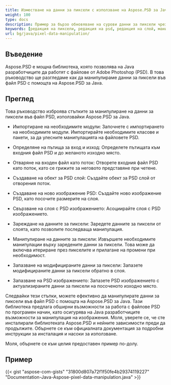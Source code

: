 ```yaml
---
title: Изместване на данни за пиксели с използване на Aspose.PSD за Java
weight: 100
type: docs
description: Пример за бързо обновяване на сурови данни за пиксели чрез PSD Java API
keywords: [редакция на пиксели, редакция на psd, редакция на слой, манипулация на сурови данни, редакция на psd данни, psd api, java, пример на код]
url: bg/java/pixel-data-manipulation/
---
```


## **Въведение**
Aspose.PSD е мощна библиотека, която позволява на Java разработчиците да работят с файлове от Adobe Photoshop (PSD). В това ръководство ще разгледаме как да манипулираме данни за пиксели във файл PSD с помощта на Aspose.PSD за Java.

## **Преглед**
Това ръководство изброява стъпките за манипулиране на данни за пиксели във файл PSD, използвайки Aspose.PSD за Java.

- Импортиране на необходимите модули: Започнете с импортирането на необходимите модули. Импортирайте необходимите класове и пакети, за да улесните манипулацията на файловете PSD.

- Определяне на пътища за вход и изход: Определете пътищата към входния файл PSD и до желаното изходно място.

- Отваряне на входен файл като поток: Отворете входния файл PSD като поток, като се грижите за неговото представяне при четене.

- Създаване на обект за PSD слой: Създайте обект за PSD слой от отворения поток.

- Създаване на ново изображение PSD: Създайте ново изображение PSD, като посочите размерите на слоя.

- Свързване на слоя с PSD изображението: Асоциирайте слоя с PSD изображението.

- Зареждане на данните за пиксели: Заредете данните за пиксели от слоята, като позволите последваща манипулация.

- Манипулиране на данните за пиксели: Извършете необходимите манипулации върху заредените данни за пиксели. Това може да включва итериране през пикселите и прилагане на промени при необходимост.

- Запазване на модифицираните данни за пиксели: Запазете модифицираните данни за пиксели обратно в слоя.

- Запазване на PSD изображението: Запазете PSD изображението с актуализираните данни за пиксели на посоченото изходно място.

Следвайки тези стъпки, можете ефективно да манипулирате данни за пиксели във файл PSD с помощта на Aspose.PSD за Java. Тази библиотека предлага обширни възможности за работа с файлове PSD по програмен начин, като осигурява на Java разработчиците възможности за манипулация на изображения.
Моля, уверете се, че сте инсталирали библиотеката Aspose.PSD и нейните зависимости преди да продължите. Обърнете се към официалната документация за подробни инструкции за инсталация и насоки за използване.

Моля, обърнете се към целия предоставен пример по-долу.

## **Пример**
{{< gist "aspose-com-gists" "31800d807a72f1f50fe4b29374119227" "Documentation-Java-Aspose-pixel-data-manipulation.java" >}}